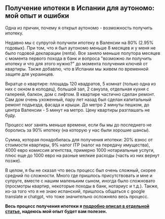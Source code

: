 ## Получение ипотеки в Испании для аутономо: мой опыт и ошибки

Одна из причин, почему я открыл аутономо - возможность получить ипотеку.

Недавно мы с супругой получили ипотеку в Валенсии на 80% (2.95% годовых). При том, что я был аутономо меньше 8 месяцев и
у меня не было годовой декларации (renta). Все заняло меньше полутора месяцев с момента первого похода в банк и
вопроса "возможно ли получить ипотеку и что для этого нужно?" до момента получения ключей от квартиры. Также добавлю,
что в Испании мы живем по временной защите для украинцев.

Вкратце о квартире: площадь 120 квадратов, 5 комнат (только одна из них с окном в колодец), большой зал, 2 санузла,
отдельная кухня с галереей, балкон, дом с лифтом. В квартире частично сделан ремонт. Сам дом очень ухоженный, пару лет
назад был сделан капитальный ремонт подъезда, фасада и крыши. До метро 2 минуты пешком, до центра Валенсии - 5 минут на
метро. Цену квартиры разглашать не буду.

Процесс мог занять меньше времени, если бы мы до последнего не боролись за 90% ипотеку (на которую у нас были хорошие
шансы).

Сумма, которая понадобилась для получения ипотеки: 20% взнос от стоимости квартиры, 9% налог ITP (налог на передачу
имущества), 4000 евро комиссия агентства, примерно 1000 нотариальные услуги, плюс еще до 1000 евро на разные мелкие
расходы (часть из них вернут позже).

В целом, я бы не сказал что весь процесс был очень сложный, скорее средний по сложности. Много где пришлось
присутствовать и мне и супруге, вместе с нашим маленьким сыном, иногда было сложновато (просмотры квартир, некоторые
походы в банк, нотариус и т.д.). Также, из-за того что я не знаю испанский, пришлось общаться с google translate и
chatgpt, что тоже значительно осложняло весь процесс.

**Весь процесс получения ипотеки я [подробно описал в отдельной статье](../ru/mortgage/), надеюсь мой опыт 
будет вам полезен.**
